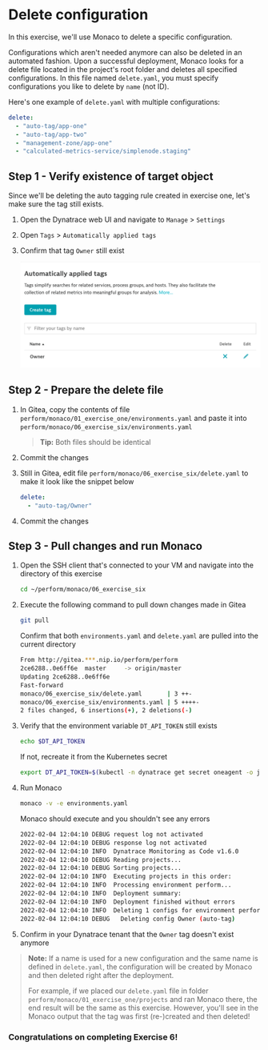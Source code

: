 # Delete configuration
In this exercise, we'll use Monaco to delete a specific configuration.

Configurations which aren't needed anymore can also be deleted in an automated fashion. Upon a successful deployment, Monaco looks for a delete file located in the project's root folder and deletes all specified configurations. In this file named `delete.yaml`, you must specify configurations you like to delete by `name` (not ID).

Here's one example of `delete.yaml` with multiple configurations:

```yaml
delete:
  - "auto-tag/app-one"
  - "auto-tag/app-two"
  - "management-zone/app-one"    
  - "calculated-metrics-service/simplenode.staging" 
```
## Step 1 - Verify existence of target object
Since we'll be deleting the auto tagging rule created in exercise one, let's make sure the tag still exists. 

1. Open the Dynatrace web UI and navigate to `Manage` > `Settings`

2. Open `Tags` > `Automatically applied tags`

3. Confirm that tag `Owner` still exist

    ![Owner tag](../../assets/images/05_owner_tag_ui.png)
    
## Step 2 - Prepare the delete file
1. In Gitea, copy the contents of file 
`perform/monaco/01_exercise_one/environments.yaml` 
and paste it into 
`perform/monaco/06_exercise_six/environments.yaml` 

    > **Tip:** Both files should be identical

2. Commit the changes

3. Still in Gitea, edit file `perform/monaco/06_exercise_six/delete.yaml` to make it look like the snippet below
   
    ```yaml
    delete:
      - "auto-tag/Owner"
    ```

4. Commit the changes

## Step 3 - Pull changes and run Monaco
1. Open the SSH client that's connected to your VM and navigate into the directory of this exercise

    ```bash
    cd ~/perform/monaco/06_exercise_six
    ```

2. Execute the following command to pull down changes made in Gitea

    ```bash
    git pull
    ```

    Confirm that both `environments.yaml` and `delete.yaml` are pulled into the current directory

    ```bash
    From http://gitea.***.nip.io/perform/perform
    2ce6288..0e6ff6e  master     -> origin/master
    Updating 2ce6288..0e6ff6e
    Fast-forward
    monaco/06_exercise_six/delete.yaml       | 3 ++-
    monaco/06_exercise_six/environments.yaml | 5 ++++-
    2 files changed, 6 insertions(+), 2 deletions(-)
    ```

3. Verify that the environment variable `DT_API_TOKEN` still exists

    ```bash
    echo $DT_API_TOKEN
    ```
    
    If not, recreate it from the Kubernetes secret

    ```bash
    export DT_API_TOKEN=$(kubectl -n dynatrace get secret oneagent -o jsonpath='{.data.apiToken}' | base64 -d)
    ```

4. Run Monaco

    ```bash
    monaco -v -e environments.yaml
    ```
    Monaco should execute and you shouldn't see any errors

    ```bash
    2022-02-04 12:04:10 DEBUG request log not activated
    2022-02-04 12:04:10 DEBUG response log not activated
    2022-02-04 12:04:10 INFO  Dynatrace Monitoring as Code v1.6.0
    2022-02-04 12:04:10 DEBUG Reading projects...
    2022-02-04 12:04:10 DEBUG Sorting projects...
    2022-02-04 12:04:10 INFO  Executing projects in this order:
    2022-02-04 12:04:10 INFO  Processing environment perform...
    2022-02-04 12:04:10 INFO  Deployment summary:
    2022-02-04 12:04:10 INFO  Deployment finished without errors
    2022-02-04 12:04:10 INFO  Deleting 1 configs for environment perform...
    2022-02-04 12:04:10 DEBUG 	Deleting config Owner (auto-tag)
    ```

5. Confirm in your Dynatrace tenant that the `Owner` tag doesn't exist anymore

>**Note:** If a name is used for a new configuration and the same name is defined in `delete.yaml`, the configuration will be created by Monaco and then deleted right after the deployment.
>
>For example, if we placed our `delete.yaml` file in folder `perform/monaco/01_exercise_one/projects` and ran Monaco there, the end result will be the same as this exercise. However, you'll see in the Monaco output that the tag was first (re-)created and then deleted!

### Congratulations on completing Exercise 6!

